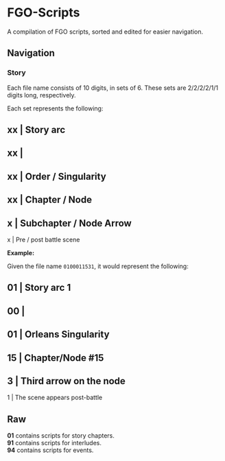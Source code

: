 # FGO-Scripts

A compilation of FGO scripts, sorted and edited for easier navigation.

## Navigation

### Story

Each file name consists of 10 digits, in sets of 6. These sets are 2/2/2/2/1/1 digits long, respectively.

Each set represents the following:

xx  |  Story arc
--
xx  |  
--
xx  |  Order / Singularity
--
xx  |  Chapter / Node
--
x   |  Subchapter / Node Arrow
--
x   |  Pre / post battle scene 

**Example:**

Given the file name `0100011531`, it would represent the following:

01  |  Story arc 1
--
00  |  
--
01  |  Orleans Singularity
--
15  |  Chapter/Node #15
--
3   |  Third arrow on the node
--
1   |  The scene appears post-battle

## Raw

**01** contains scripts for story chapters.  
**91** contains scripts for interludes.  
**94** contains scripts for events.